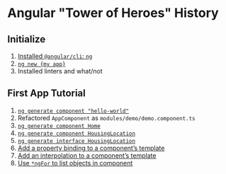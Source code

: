 # Angular "Tower of Heroes" History

## Initialize

1. [Installed `@angular/cli`: `ng`](https://angular.io/tutorial/first-app)
1. [`ng new {my app}`](https://angular.io/cli)
1. Installed linters and what/not

## First App Tutorial

1. [`ng generate component "hello-world"`](https://angular.io/tutorial/first-app/first-app-lesson-01)
1. Refactored `AppComponent` as `modules/demo/demo.component.ts`
1. [`ng generate component Home`](https://angular.io/tutorial/first-app/first-app-lesson-02)
1. [`ng generate component HousingLocation`](https://angular.io/tutorial/first-app/first-app-lesson-03)
1. [`ng generate interface HousingLocation`](https://angular.io/tutorial/first-app/first-app-lesson-04)
1. [Add a property binding to a component’s template](https://angular.io/tutorial/first-app/first-app-lesson-06)
1. [Add an interpolation to a component’s template](https://angular.io/tutorial/first-app/first-app-lesson-07)
1. [Use `*ngFor` to list objects in component](https://angular.io/tutorial/first-app/first-app-lesson-08)
